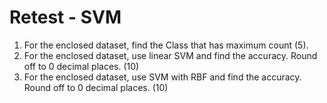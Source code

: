  # Retest - SVM
 1. For the enclosed dataset, find the Class that has maximum count (5).
 2. For the enclosed dataset, use linear SVM and find the accuracy. Round off to 0 decimal places. (10)
 3. For the enclosed dataset, use  SVM with RBF and find the accuracy. Round off to 0 decimal places. (10)

